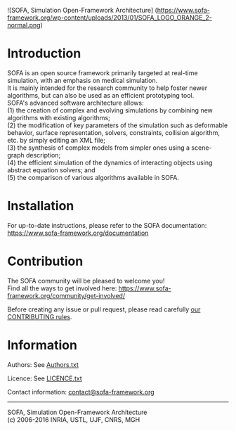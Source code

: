 ![SOFA, Simulation Open-Framework Architecture]
(https://www.sofa-framework.org/wp-content/uploads/2013/01/SOFA_LOGO_ORANGE_2-normal.png)


# Introduction

SOFA is an open source framework primarily targeted at real-time simulation, 
with an emphasis on medical simulation.  
It is mainly intended for the research community to help foster newer 
algorithms, but can also be used as an efficient prototyping tool.  
SOFA's advanced software architecture allows:  
(1) the creation of complex and evolving simulations by combining new algorithms
    with existing algorithms;  
(2) the modification of key parameters of the simulation  such as deformable
    behavior, surface representation, solvers, constraints, collision algorithm,
    etc. by simply editing an XML file;  
(3) the synthesis of complex models from simpler ones using a scene-graph
    description;  
(4) the efficient simulation of the dynamics of interacting objects using
    abstract equation solvers; and  
(5) the comparison of various algorithms available in SOFA. 


# Installation

For up-to-date instructions, please refer to the SOFA documentation:  
https://www.sofa-framework.org/documentation


# Contribution

The SOFA community will be pleased to welcome you!  
Find all the ways to get involved here: https://www.sofa-framework.org/community/get-involved/

Before creating any issue or pull request, please read carefully [our CONTRIBUTING rules](https://github.com/sofa-framework/sofa/blob/master/CONTRIBUTING.md).


# Information

Authors: See [Authors.txt](https://github.com/sofa-framework/sofa/blob/master/Authors.txt)

Licence: See [LICENCE.txt](https://github.com/sofa-framework/sofa/blob/master/LICENCE.txt)

Contact information: contact@sofa-framework.org

-----------------------------------------------------------------------------

SOFA, Simulation Open-Framework Architecture  
(c) 2006-2016 INRIA, USTL, UJF, CNRS, MGH